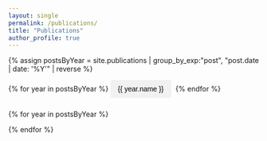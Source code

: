 ```yaml
---
layout: single
permalink: /publications/
title: "Publications"
author_profile: true
---
```


<style>
  .year-tabs button {
    background-color: #f1f1f1; border: none; padding: 10px 15px;
    margin: 0 5px 10px 0; cursor: pointer; border-radius: 4px;
    transition: background-color 0.3s; font-size: 1em;
  }
  .year-tabs button:hover { background-color: #ddd; }
  .year-tabs button.active { background-color: #007bff; color: white; }
  .pub-panel { display: none; }
</style>

{% assign postsByYear = site.publications | group_by_exp:"post", "post.date | date: '%Y'" | reverse %}

<div class="year-tabs">
  {% for year in postsByYear %}
    <button class="year-button" onclick="showYear(this, '{{ year.name }}')">{{ year.name }}</button>
  {% endfor %}
</div>

{% for year in postsByYear %}
  <div id="panel-{{ year.name }}" class="pub-panel">
    {% for post in year.items %}
      <div style="margin-bottom: 2em; border-bottom: 1px solid #e5e5e5; padding-bottom: 1em;">
        {{ post.content }}
      </div>
    {% endfor %}
  </div>
{% endfor %}

<script>
  function showYear(buttonElement, year) {
    // Hide all publication panels
    var allPanels = document.querySelectorAll('.pub-panel');
    allPanels.forEach(function(panel) {
      panel.style.display = 'none';
    });

    // Deactivate all buttons
    var allButtons = document.querySelectorAll('.year-button');
    allButtons.forEach(function(btn) {
      btn.classList.remove('active');
    });

    // Show the target panel and activate the clicked button
    var targetPanel = document.getElementById('panel-' + year);
    if (targetPanel) {
      targetPanel.style.display = 'block';
    }
    buttonElement.classList.add('active');
  }

  // Automatically show the content for the first (most recent) year
  document.addEventListener('DOMContentLoaded', function() {
    var firstButton = document.querySelector('.year-button');
    if (firstButton) {
      firstButton.click();
    }
  });
</script>
